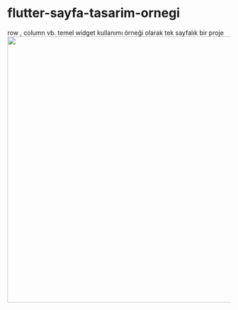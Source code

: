# flutter-sayfa-tasarim-ornegi
row , column vb. temel widget kullanımı örneği olarak tek sayfalık bir proje
<br/>
<img src="https://user-images.githubusercontent.com/58309495/208694360-35ffd335-37e3-4e31-b7fa-5b99e50af678.jpeg" with="300px" height="600px">

